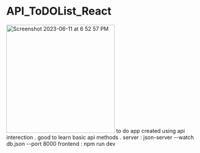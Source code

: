 # API_ToDOList_React

<img width="285" alt="Screenshot 2023-06-11 at 6 52 57 PM" src="https://github.com/Shubhamraut01/API_ToDOList_React/assets/98621723/ab59acea-dd86-48e4-bbae-44b255679101">
to do app created using api interection . good to learn basic api methods .
server : json-server --watch db.json --port 8000
frontend : npm run dev


